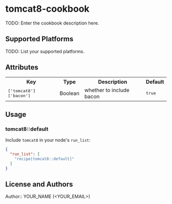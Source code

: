 # tomcat8-cookbook

TODO: Enter the cookbook description here.

## Supported Platforms

TODO: List your supported platforms.

## Attributes

<table>
  <tr>
    <th>Key</th>
    <th>Type</th>
    <th>Description</th>
    <th>Default</th>
  </tr>
  <tr>
    <td><tt>['tomcat8']['bacon']</tt></td>
    <td>Boolean</td>
    <td>whether to include bacon</td>
    <td><tt>true</tt></td>
  </tr>
</table>

## Usage

### tomcat8::default

Include `tomcat8` in your node's `run_list`:

```json
{
  "run_list": [
    "recipe[tomcat8::default]"
  ]
}
```

## License and Authors

Author:: YOUR_NAME (<YOUR_EMAIL>)
